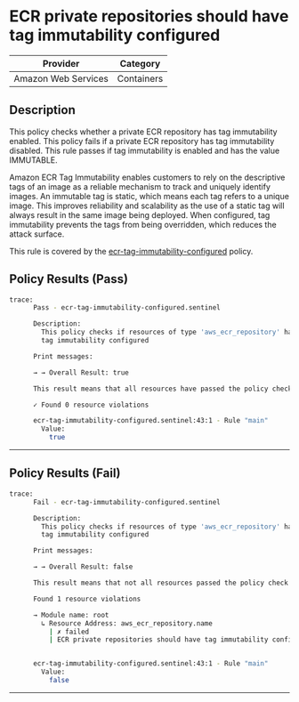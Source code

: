 # ECR private repositories should have tag immutability configured

| Provider            | Category     |
|---------------------|--------------|
| Amazon Web Services | Containers   |

## Description

This policy checks whether a private ECR repository has tag immutability enabled. This policy fails if a private ECR repository has tag immutability disabled. This rule passes if tag immutability is enabled and has the value IMMUTABLE.

Amazon ECR Tag Immutability enables customers to rely on the descriptive tags of an image as a reliable mechanism to track and uniquely identify images. An immutable tag is static, which means each tag refers to a unique image. This improves reliability and scalability as the use of a static tag will always result in the same image being deployed. When configured, tag immutability prevents the tags from being overridden, which reduces the attack surface.

This rule is covered by the [ecr-tag-immutability-configured](https://github.com/hashicorp/policy-library-FSBP-Policy-Set-for-AWS-Terraform/blob/main/policies/ecr/ecr-tag-immutability-configured.sentinel) policy.

## Policy Results (Pass)
```bash
trace:
      Pass - ecr-tag-immutability-configured.sentinel

      Description:
        This policy checks if resources of type 'aws_ecr_repository' have
        tag immutability configured

      Print messages:

      → → Overall Result: true

      This result means that all resources have passed the policy check for the policy ecr-tag-immutability-configured.

      ✓ Found 0 resource violations

      ecr-tag-immutability-configured.sentinel:43:1 - Rule "main"
        Value:
          true
```

---

## Policy Results (Fail)
```bash
trace:
      Fail - ecr-tag-immutability-configured.sentinel

      Description:
        This policy checks if resources of type 'aws_ecr_repository' have
        tag immutability configured

      Print messages:

      → → Overall Result: false

      This result means that not all resources passed the policy check and the protected behavior is not allowed for the policy ecr-tag-immutability-configured.

      Found 1 resource violations

      → Module name: root
        ↳ Resource Address: aws_ecr_repository.name
          | ✗ failed
          | ECR private repositories should have tag immutability configured. Refer to https://docs.aws.amazon.com/securityhub/latest/userguide/ecr-controls.html#ecr-2 for more details.


      ecr-tag-immutability-configured.sentinel:43:1 - Rule "main"
        Value:
          false
```

---